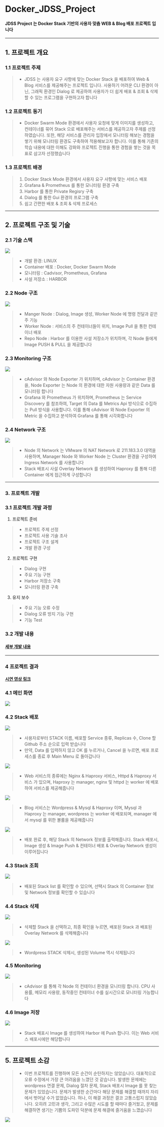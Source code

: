 # Docker_JDSS_Project

#### JDSS Project 는 Docker Stack 기반의 사용자 맞춤 WEB & Blog 배포 프로젝트 입니다

---

## 1. 프로젝트 개요

### 1.1 프로젝트 주제

> - JDSS 는 사용자 요구 사항에 맞는 Docker Stack 을 배포하여 Web & Blog 서비스를 제공해주는 프로젝트 입니다. 사용하기 어려운 CLI 환경이 아닌, 그래픽 환경인 Dialog 로 제공하여 사용자가 더 쉽게 배포 & 조회 & 삭제 할 수 있는 프로그램을 구현하고자 합니다

### 1.2 프로젝트 동기

> - Docker Swarm Mode 환경에서 사용자 요청에 맞게 이미지를 생성하고, 컨테이너를 묶어 Stack 으로 배포해주는 서비스를 제공하고자 주제를 선정하였습니다. 또한, 해당 서비스를 관리자 입장에서 모니터링 해보는 경험을 쌓기 위해 모니터링 환경도 구축하여 적용해보고자 합니다. 이를 통해 기존의 학습 내용에 대한 이해도 강화와 프로젝트 진행을 통한 경험을 쌓는 것을 목표로 삼고자 선정했습니다

### 1.3 프로젝트 배경

> 1. Docker Stack Mode 환경에서 사용자 요구 사항에 맞는 서비스 배포
> 2. Grafana & Prometheus 를 통한 모니터링 환경 구축
> 3. Harbor 를 통한 Private Regisry 구축
> 4. Dialog 를 통한 Gui 환경의 프로그램 구축
> 5. 쉽고 간편한 배포 & 조회 & 삭제 프로세스

---

## 2. 프로젝트 구조 및 기술

### 2.1 기술 스택

![](https://velog.velcdn.com/images/lijahong/post/6b19c364-a697-438d-8f4a-cf8b136efe18/image.png)
> - 개발 환경: LINUX
> - Container 배포 : Docker, Docker Swarm Mode
> - 모니터링 : Cadvisor, Prometheus, Grafana
> - 사설 저장소 : HARBOR

### 2.2 Node 구조

![](https://velog.velcdn.com/images/lijahong/post/a93737ce-1950-47c9-ab5a-f2cf3e6f5671/image.png)
> - Manger Node : Dialog, Image 생성, Worker Node 에 명령 전달과 같은 주 기능
> - Worker Node : 서비스의 주 컨테이너들이 위치, Image Pull 을 통한 컨테이너 배포
> - Repo Node : Harbor 를 이용한 사설 저장소가 위치하며, 각 Node 들에게 Image PUSH & PULL 을 제공합니다

### 2.3 Monitoring 구조

![](https://velog.velcdn.com/images/lijahong/post/52f0a337-b795-4fbf-9869-e923edc139fd/image.png)
> - cAdvisor 와 Node Exporter 가 위치하며, cAdvisor 는 Container 환경을, Node Exporter 는 Node 의 환경에 대한 자원 사용량과 같은 Data 를 모니터링 합니다
> - Grafana 와 Prometheus 가 위치하며, Prometheus 는 Service Discovery 를 참조하여, Target 의 Data 를 Metrics Api 방식으로 수집하는 Pull 방식을 사용합니다. 이를 통해 cAdvisor 와 Node Exporter 의 Metric 을 수집하고 분석하여 Grafana 를 통해 시각화합니다

### 2.4 Network 구조

![](https://velog.velcdn.com/images/lijahong/post/fd88d11c-af90-4a8f-8959-125df5de4085/image.png)
> - Node 의 Network 는 VMware 의 NAT Network 로 211.183.3.0 대역을 사용하며, Manager Node 와 Worker Node 는 Cluster 환경을 구성하여 Ingress Network 를 사용합니다
> - Stack 배포시 사설 Overlay Network 를 생성하여 Haproxy 를 통해 다른 Container 에게 접근하게 구성합니다

---

### 3. 프로젝트 개발

### 3.1 프로젝트 개발 과정

1. 프로젝트 준비
> - 프로젝트 주제 선정
> - 프로젝트 사용 기술 조사
> - 프로젝트 구조 설계
> - 개발 환경 구성

2. 프로젝트 구현
> - Dialog 구현
> - 주요 기능 구현
> - Harbor 저장소 구축
> - 모니터링 환경 구축

3. 유지 보수
> - 주요 기능 오류 수정
> - Dialog 오류 방지 기능 구현
> - 기능 Test

### 3.2 개발 내용

#### [ 세부 개발 내용 ](https://velog.io/@lijahong/Docker-%EA%B0%9C%EC%9D%B8-Project-JDSS-%EA%B0%9C%EB%B0%9C-%EB%82%B4%EC%9A%A9)

---

### 4 프로젝트 결과

#### [시연 영상 링크](https://www.youtube.com/watch?v=mbWD0htjHxU&t=24s&ab_channel=TheHong)

### 4.1 메인 화면

![](https://velog.velcdn.com/images/lijahong/post/efbfc711-5f41-4942-94fc-a576e60999a3/image.png)

### 4.2 Stack 배포

![](https://velog.velcdn.com/images/lijahong/post/b1c84248-1ecf-45b7-8a50-03435aa785f0/image.png)
> - 사용자로부터 STACK 이름, 배포할 Service 종류, Replicas 수, Clone 할 Github 주소 순으로  입력 받습니다
> - 만약, Data 를 입력하지 않고 OK 를 누르거나, Cancel 을 누르면, 배포 프로세스를 종료 후 Main Menu 로 돌아갑니다

![](https://velog.velcdn.com/images/lijahong/post/565343f5-81c5-4447-9b3a-0f06175bca65/image.png)
> - Web 서비스의 종류에는 Nginx & Haproxy 서비스, Httpd & Haproxy 서비스 가 있으며, Haproxy 는 manager, nginx 및 httpd 는 worker 에 배포하여 서비스를 제공해줍니다

![](https://velog.velcdn.com/images/lijahong/post/d5a43319-4412-470d-a559-525f6e87df2f/image.png)
> - Blog 서비스는 Wordpress & Mysql & Haproxy 이며, Mysql 과 Haproxy 는 manager, wordpress 는 worker 에 배포되며, manager 에서 mysql 를 위한 볼륨을 제공해줍니다

![](https://velog.velcdn.com/images/lijahong/post/08de44cd-9753-4838-b2c0-eac3eda27e11/image.png)
> - 배포 완료 후, 해당 Stack 의 Network 정보를 출력해줍니다. Stack 배포시, Image 생성 & Image Push & 컨테이너 배포 & Overlay Network 생성이 이루어집니다

### 4.3 Stack 조회

![](https://velog.velcdn.com/images/lijahong/post/b9da6762-9983-42b9-a91c-7e307043b69d/image.png)
> - 배포된 Stack list 를 확인할 수 있으며, 선택시 Stack 의 Container 정보 및 Network 정보를 확인할 수 있습니다

### 4.4 Stack 삭제

![](https://velog.velcdn.com/images/lijahong/post/9c2ca3bf-59a0-4db4-bc50-ab5a0aa9333d/image.png)
> - 삭제할 Stack 을 선택하고, 최종 확인을 누르면, 배포된 Stack 과 배포된 Overlay Network 를 삭제해줍니다

![](https://velog.velcdn.com/images/lijahong/post/684e87ee-1a0b-436b-ace4-b2c3b8c06c17/image.png)
> - Wordpress STACK 삭제시, 생성된 Volume 역시 삭제됩니다

### 4.5 Monitoring

![](https://velog.velcdn.com/images/lijahong/post/38e3d005-66f0-4cae-8965-cc856c5e7193/image.png)
> - cAdvisor 를 통해 각 Node 의 컨테이너 환경을 모니터링 합니다. CPU 사용률, 메모리 사용량, 동작중인 컨테이너 수를 실시간으로 모니터링 가능합니다

### 4.6 Image 저장

![](https://velog.velcdn.com/images/lijahong/post/a218207d-e66f-4efc-9910-4a7b19b46efc/image.png)
> - Stack 배포시 Image 를 생성하여 Harbor 에 Push 합니다. 이는 Web 서비스 배포시에만 해당합니다

---

## 5. 프로젝트 소감

> - 이번 프로젝트를 진행하며 모든 순간이 순탄하지는 않았습니다. 대표적으로 오류 수정에서 가장 큰 어려움을 느꼈던 것 같습니다. 발생한 문제에는 wordpress 연결 문제, Dialog 절차 문제, Stack 배포시 Image 를 못 찾는 문제가 있었습니다. 문제가 발생한 순간마다 해당 문제를 해결할 때까지 자리에서 벗어날 수가 없었습니다. 허나, 이 해결 과정은 결코 고통스럽지 않았습니다. 오히려 고민과 생각, 그리고 수많은 시도를 할 때마다 즐거웠고, 문제를 해결하면 생기는 기쁨의 도파민 덕분에 문제 해결에 즐거움을 느꼈습니다

![](https://velog.velcdn.com/images/lijahong/post/1052508f-b585-46e4-bdff-73c752a439f8/image.png)
